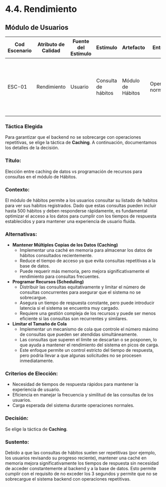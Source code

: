 # 4.4. Rendimiento

## Módulo de Usuarios

| **Cod Escenario** | **Atributo de Calidad** | **Fuente del Estímulo**         | **Estímulo**                                    | **Artefacto**                 | **Entorno**                           | **Respuesta**                                                                            | **Medida de Respuesta**                                                                                   |
| ----------------------- | ----------------------- | ------------------------------- | ----------------------------------------------- | ----------------------------- | ------------------------------------- | ---------------------------------------------------------------------------------------- | --------------------------------------------------------------------------------------------------------- |
| ESC-01            | Rendimiento             | Usuario                         | Consulta de hábitos                  | Módulo de Hábitos             | Operación normal                      | El sistema debe devolver los el listado de habitos rápidamente                                       | El tiempo de respuesta no excede los 3 segundos para hasta 500 hábitos                                   |
### Táctica Elegida

Para garantizar que el backend no se sobrecarge con operaciones repetitivas, se elige la táctica de **Caching**. A continuación, documentamos los detalles de la decisión.

### **Título**:  
Elección entre caching de datos vs programación de recursos para consultas en el módulo de Hábitos.

### **Contexto**:  
El módulo de hábitos permite a los usuarios consultar su listado de habitos para ver sus habitos registrados. Dado que estas consultas pueden incluir hasta 500 hábitos y deben responderse rápidamente, es fundamental optimizar el acceso a los datos para cumplir con los tiempos de respuesta establecidos y para mantener una experiencia de usuario fluida.

### **Alternativas**:
- **Mantener Múltiples Copias de los Datos (Caching)**  
   - Implementar una caché en memoria para almacenar los datos de hábitos consultados recientemente.  
   - Reduce el tiempo de acceso ya que evita consultas repetitivas a la base de datos.  
   - Puede requerir más memoria, pero mejora significativamente el rendimiento para consultas frecuentes.
- **Programar Recursos (Scheduling)**  
   - Distribuir las consultas equitativamente y limitar el número de consultas concurrentes para asegurar que el sistema no se sobrecargue.  
   - Asegura un tiempo de respuesta constante, pero puede introducir latencia si el sistema se encuentra muy cargado.  
   - Requiere una gestión compleja de los recursos y puede ser menos eficiente si las consultas son recurrentes y similares.
- **Limitar el Tamaño de Cola**  
   - Implementar un mecanismo de cola que controle el número máximo de consultas que pueden ser atendidas simultáneamente.  
   - Las consultas que superen el límite se descartan o se posponen, lo que ayuda a mantener el rendimiento del sistema en picos de carga.  
   - Este enfoque permite un control estricto del tiempo de respuesta, pero podría llevar a que algunas solicitudes no se procesen inmediatamente.

### **Criterios de Elección**: 
- Necesidad de tiempos de respuesta rápidos para mantener la experiencia de usuario.
- Eficiencia en manejar la frecuencia y similitud de las consultas de los usuarios.
- Carga esperada del sistema durante operaciones normales.

### **Decisión**:  
Se elige la táctica de **Caching**.

### **Sustento**:  
Debido a que las consultas de hábitos suelen ser repetitivas (por ejemplo, los usuarios revisando su progreso reciente), mantener una caché en memoria mejora significativamente los tiempos de respuesta sin necesidad de acceder constantemente al backend y a la base de datos. Esto permite cumplir con el requisito de no exceder los 3 segundos y permite que no se sobrecargue el sistema backend con operaciones repetitivas.
